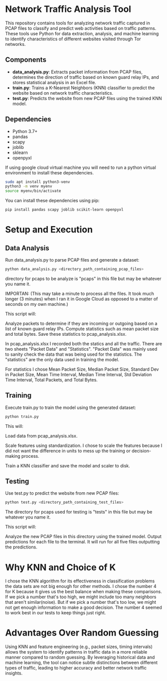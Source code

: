 # Network Traffic Analysis Tool

This repository contains tools for analyzing network traffic captured in PCAP files to classify and predict web activities based on traffic patterns. These tools use Python for data extraction, analysis, and machine learning to identify characteristics of different websites visited through Tor networks.

## Components

- **data_analysis.py**: Extracts packet information from PCAP files, determines the direction of traffic based on known guard relay IPs, and stores statistical analysis in an Excel file.
- **train.py**: Trains a K-Nearest Neighbors (KNN) classifier to predict the website based on network traffic characteristics.
- **test.py**: Predicts the website from new PCAP files using the trained KNN model.

## Dependencies

- Python 3.7+
- pandas
- scapy
- joblib
- sklearn
- openpyxl

If using google cloud virtual machine you will need to run a python virtual environment to install these dependencies.

```bash
sudo apt install python3-venv
python3 -m venv myenv
source myenv/bin/activate
```

You can install these dependencies using pip:

```bash
pip install pandas scapy joblib scikit-learn openpyxl
```

# Setup and Execution

## Data Analysis

Run data_analysis.py to parse PCAP files and generate a dataset:

```bash
python data_analysis.py <directory_path_containing_pcap_files>
```

directory for pcaps to be analyze is "pcaps" in this file but may be whatever you name it.

IMPORTAN: (This may take a minute to process all the files. It took much longer (3 minutes) when I ran it in Google Cloud as opposed to a matter of seconds on my own machine.)

This script will:

Analyze packets to determine if they are incoming or outgoing based on a list of known guard relay IPs.
Compute statistics such as mean packet size and total bytes.
Save these statistics to pcap_analysis.xlsx.

In pcap_analysis.xlsx I recorded both the statics and all the traffic. There are two sheets "Packet Data" and "Statistics". "Packet Data" was mainly used to sanity check the data that was being used for the statistics. The "statistics" are the only data used in training the model.

For statistics I chose Mean Packet Size, Median Packet Size, Standard Dev in Packet Size, Mean Time Interval, Median Time Interval, Std Deviation Time Interval, Total Packets, and Total Bytes.

## Training

Execute train.py to train the model using the generated dataset:

```bash
python train.py
```

This will:

Load data from pcap_analysis.xlsx.

Scale features using standardization. I chose to scale the features because I did not want the difference in units to mess up the training or decision-making process.

Train a KNN classifier and save the model and scaler to disk.

## Testing

Use test.py to predict the website from new PCAP files:

```bash
python test.py <directory_path_containing_test_files>
```

The directory for pcaps used for testing is "tests" in this file but may be whatever you name it.

This script will:

Analyze the new PCAP files in this directory using the trained model.
Output predictions for each file to the terminal. It will run for all five files outputting the predictions.

# Why KNN and Choice of K

I chose the KNN algorithm for its effectiveness in classification problems the data sets are not big enough for other methods. I chose the number 4 for K because it gives us the best balance when making these comparisons. If we pick a number that's too high, we might include too many neighbors that aren't similar(noise). But if we pick a number that's too low, we might not get enough information to make a good decision. The number 4 seemed to work best in our tests to keep things just right.

# Advantages Over Random Guessing

Using KNN and feature engineering (e.g., packet sizes, timing intervals) allows the system to identify patterns in traffic data in a more reliable manner compared to random guessing. By leveraging historical data and machine learning, the tool can notice subtle distinctions between different types of traffic, leading to higher accuracy and better network traffic insights.

